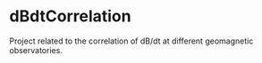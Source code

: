 # dBdtCorrelation
Project related to the correlation of dB/dt at different geomagnetic observatories.
